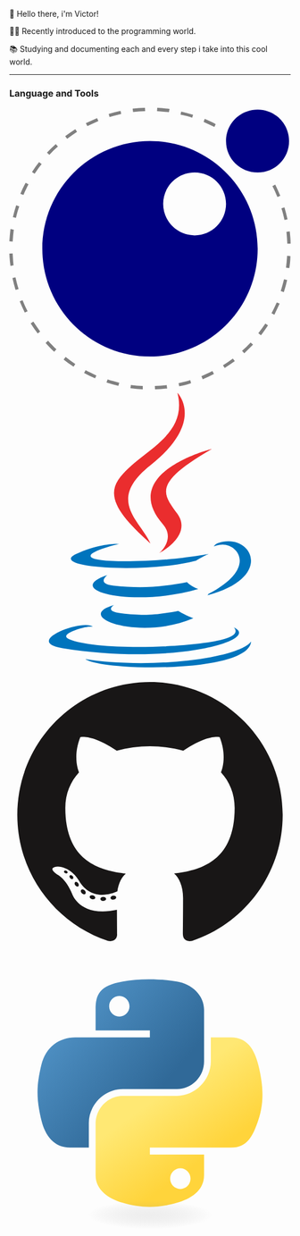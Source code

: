 👋 Hello there, i'm Victor! 

👨‍💻 Recently introduced to the programming world.

📚 Studying and documenting each and every step i take into this cool world.

-- -- 

<h3>Language and Tools</h3>
<svg version="1.1" id="lua-original-Ebene_1" xmlns="http://www.w3.org/2000/svg" viewBox="0 0 128 128" xml:space="preserve"><path fill="navy" d="M127.3 15.1c0-7.9-6.4-14.3-14.3-14.3S98.6 7.1 98.6 15.1 105 29.4 113 29.4s14.3-6.4 14.3-14.3"/><path fill="navy" d="M64 15.1c-27 0-49 21.9-49 49s21.9 49 49 49 49-21.9 49-49-22-49-49-49zm6 28.6c0-7.9 6.4-14.3 14.3-14.3s14.3 6.4 14.3 14.3S92.2 58 84.3 58 70 51.6 70 43.7z"/><path fill="gray" d="M66.3 128l-.1-1.5c1.8-.1 3.6-.2 5.4-.4l.2 1.5c-1.8.2-3.7.3-5.5.4zm-5.6 0c-1.9-.1-3.7-.3-5.6-.5l.2-1.5c1.8.2 3.6.4 5.4.5v1.5zm16.6-1.4l-.3-1.4c1.8-.4 3.5-.8 5.3-1.4l.4 1.4c-1.7.6-3.5 1.1-5.4 1.4zm-27.7-.2c-1.8-.4-3.6-.9-5.4-1.5l.5-1.4c1.7.6 3.5 1 5.3 1.5l-.4 1.4zm38.4-3l-.6-1.4c1.7-.7 3.3-1.4 5-2.3l.7 1.3c-1.7.9-3.4 1.7-5.1 2.4zm-49-.4c-1.7-.7-3.4-1.5-5-2.4l.7-1.3c1.6.9 3.3 1.6 4.9 2.4L39 123zm59-4.7l-.8-1.2c1.5-1 3-2 4.5-3.1l.9 1.2c-1.5 1.1-3.1 2.1-4.6 3.1zm-68.8-.6c-1.6-1-3.1-2.1-4.5-3.2l.9-1.2c1.4 1.1 2.9 2.2 4.4 3.2l-.8 1.2zm77.7-6.1l-1-1.1c1.3-1.2 2.7-2.5 3.9-3.8l1.1 1c-1.3 1.3-2.7 2.6-4 3.9zm-86.5-.7c-1.4-1.3-2.7-2.6-3.9-4l1.1-1c1.2 1.3 2.5 2.7 3.8 3.9l-1 1.1zm94.1-7.5l-1.2-.9c1.1-1.4 2.2-2.9 3.2-4.4l1.2.8c-1 1.5-2.1 3.1-3.2 4.5zm-101.6-.8c-1.1-1.5-2.2-3-3.2-4.6l1.2-.8c1 1.5 2 3 3.1 4.5l-1.1.9zm107.7-8.5l-1.3-.7c.9-1.6 1.6-3.3 2.4-4.9l1.3.5-2.4 5.1zM7 93.1c-.8-1.7-1.6-3.4-2.3-5.1l1.3-.5c.7 1.7 1.4 3.3 2.3 5l-1.3.6zm117.9-9.3l-1.4-.5c.6-1.7 1-3.5 1.5-5.3l1.4.3c-.4 1.9-.9 3.7-1.5 5.5zm-122.1-1c-.5-1.8-1-3.6-1.4-5.4l1.4-.3c.4 1.8.8 3.5 1.4 5.3l-1.4.4zm124.6-9.9l-1.5-.2c.2-1.8.4-3.6.5-5.4l1.5.1c0 1.8-.2 3.7-.5 5.5zM.5 71.9C.2 70 .1 68.2 0 66.3l1.5-.1c.1 1.8.2 3.6.4 5.4l-1.4.3zm126-10.1c-.1-1.8-.2-3.6-.4-5.4l1.5-.2c.2 1.8.4 3.7.4 5.6h-1.5zm-125-1L0 60.7c.1-1.9.3-3.7.5-5.6l1.5.3c-.2 1.8-.4 3.6-.5 5.4zM125.2 51c-.4-1.8-.8-3.6-1.4-5.3l1.4-.4c.5 1.8 1 3.6 1.4 5.4l-1.4.3zM3 50l-1.4-.3c.4-1.8.9-3.6 1.5-5.4l1.4.5C3.9 46.5 3.4 48.2 3 50zm119-9.4c-.7-1.7-1.4-3.4-2.3-5l1.3-.7c.8 1.7 1.6 3.4 2.3 5.1l-1.3.6zm-115.6-1L5 39.1c.7-1.7 1.5-3.4 2.4-5l1.3.7c-.8 1.5-1.6 3.2-2.3 4.8zm5.1-9.6l-1.2-.8c1-1.6 2.1-3.1 3.2-4.5l1.2.9c-1.2 1.4-2.2 2.9-3.2 4.4zm6.7-8.6l-1.1-1c1.3-1.4 2.6-2.7 4-3.9l1 1.1c-1.4 1.2-2.7 2.5-3.9 3.8zm8.1-7.3l-.9-1.2c1.5-1.1 3-2.2 4.6-3.2l.8 1.2c-1.6 1.1-3.1 2.1-4.5 3.2zm67-5.4c-1.6-.8-3.3-1.6-4.9-2.3l.5-1.4c1.7.7 3.4 1.5 5 2.4l-.6 1.3zm-57.8-.4L34.8 7c1.7-.8 3.4-1.6 5.1-2.3l.6 1.3c-1.7.7-3.4 1.5-5 2.3zm47.7-3.8c-1.7-.6-3.5-1-5.3-1.4l.3-1.4c1.8.4 3.6.9 5.4 1.5l-.4 1.3zm-37.6-.3l-.4-1.4c1.8-.5 3.6-1 5.4-1.4l.3 1.4c-1.8.4-3.6.9-5.3 1.4zm27-2.2c-1.8-.2-3.6-.4-5.4-.5l.1-1.5c1.9.1 3.7.3 5.6.5L72.6 2zm-16.3-.1L56.1.4c1.8-.2 3.7-.4 5.6-.4l.1 1.5c-1.9 0-3.7.2-5.5.4z"/></svg><svg xmlns="http://www.w3.org/2000/svg" viewBox="0 0 128 128"><path fill="#0074BD" d="M47.617 98.12s-4.767 2.774 3.397 3.71c9.892 1.13 14.947.968 25.845-1.092 0 0 2.871 1.795 6.873 3.351-24.439 10.47-55.308-.607-36.115-5.969zm-2.988-13.665s-5.348 3.959 2.823 4.805c10.567 1.091 18.91 1.18 33.354-1.6 0 0 1.993 2.025 5.132 3.131-29.542 8.64-62.446.68-41.309-6.336z"/><path fill="#EA2D2E" d="M69.802 61.271c6.025 6.935-1.58 13.17-1.58 13.17s15.289-7.891 8.269-17.777c-6.559-9.215-11.587-13.792 15.635-29.58 0 .001-42.731 10.67-22.324 34.187z"/><path fill="#0074BD" d="M102.123 108.229s3.529 2.91-3.888 5.159c-14.102 4.272-58.706 5.56-71.094.171-4.451-1.938 3.899-4.625 6.526-5.192 2.739-.593 4.303-.485 4.303-.485-4.953-3.487-32.013 6.85-13.743 9.815 49.821 8.076 90.817-3.637 77.896-9.468zM49.912 70.294s-22.686 5.389-8.033 7.348c6.188.828 18.518.638 30.011-.326 9.39-.789 18.813-2.474 18.813-2.474s-3.308 1.419-5.704 3.053c-23.042 6.061-67.544 3.238-54.731-2.958 10.832-5.239 19.644-4.643 19.644-4.643zm40.697 22.747c23.421-12.167 12.591-23.86 5.032-22.285-1.848.385-2.677.72-2.677.72s.688-1.079 2-1.543c14.953-5.255 26.451 15.503-4.823 23.725 0-.002.359-.327.468-.617z"/><path fill="#EA2D2E" d="M76.491 1.587S89.459 14.563 64.188 34.51c-20.266 16.006-4.621 25.13-.007 35.559-11.831-10.673-20.509-20.07-14.688-28.815C58.041 28.42 81.722 22.195 76.491 1.587z"/><path fill="#0074BD" d="M52.214 126.021c22.476 1.437 57-.8 57.817-11.436 0 0-1.571 4.032-18.577 7.231-19.186 3.612-42.854 3.191-56.887.874 0 .001 2.875 2.381 17.647 3.331z"/></svg><svg xmlns="http://www.w3.org/2000/svg" viewBox="0 0 128 128"><g fill="#181616"><path fill-rule="evenodd" clip-rule="evenodd" d="M64 5.103c-33.347 0-60.388 27.035-60.388 60.388 0 26.682 17.303 49.317 41.297 57.303 3.017.56 4.125-1.31 4.125-2.905 0-1.44-.056-6.197-.082-11.243-16.8 3.653-20.345-7.125-20.345-7.125-2.747-6.98-6.705-8.836-6.705-8.836-5.48-3.748.413-3.67.413-3.67 6.063.425 9.257 6.223 9.257 6.223 5.386 9.23 14.127 6.562 17.573 5.02.542-3.903 2.107-6.568 3.834-8.076-13.413-1.525-27.514-6.704-27.514-29.843 0-6.593 2.36-11.98 6.223-16.21-.628-1.52-2.695-7.662.584-15.98 0 0 5.07-1.623 16.61 6.19C53.7 35 58.867 34.327 64 34.304c5.13.023 10.3.694 15.127 2.033 11.526-7.813 16.59-6.19 16.59-6.19 3.287 8.317 1.22 14.46.593 15.98 3.872 4.23 6.215 9.617 6.215 16.21 0 23.194-14.127 28.3-27.574 29.796 2.167 1.874 4.097 5.55 4.097 11.183 0 8.08-.07 14.583-.07 16.572 0 1.607 1.088 3.49 4.148 2.897 23.98-7.994 41.263-30.622 41.263-57.294C124.388 32.14 97.35 5.104 64 5.104z"/><path d="M26.484 91.806c-.133.3-.605.39-1.035.185-.44-.196-.685-.605-.543-.906.13-.31.603-.395 1.04-.188.44.197.69.61.537.91zm2.446 2.729c-.287.267-.85.143-1.232-.28-.396-.42-.47-.983-.177-1.254.298-.266.844-.14 1.24.28.394.426.472.984.17 1.255zM31.312 98.012c-.37.258-.976.017-1.35-.52-.37-.538-.37-1.183.01-1.44.373-.258.97-.025 1.35.507.368.545.368 1.19-.01 1.452zm3.261 3.361c-.33.365-1.036.267-1.552-.23-.527-.487-.674-1.18-.343-1.544.336-.366 1.045-.264 1.564.23.527.486.686 1.18.333 1.543zm4.5 1.951c-.147.473-.825.688-1.51.486-.683-.207-1.13-.76-.99-1.238.14-.477.823-.7 1.512-.485.683.206 1.13.756.988 1.237zm4.943.361c.017.498-.563.91-1.28.92-.723.017-1.308-.387-1.315-.877 0-.503.568-.91 1.29-.924.717-.013 1.306.387 1.306.88zm4.598-.782c.086.485-.413.984-1.126 1.117-.7.13-1.35-.172-1.44-.653-.086-.498.422-.997 1.122-1.126.714-.123 1.354.17 1.444.663zm0 0"/></g></svg><svg xmlns="http://www.w3.org/2000/svg" viewBox="0 0 128 128"><linearGradient id="python-original-a" gradientUnits="userSpaceOnUse" x1="70.252" y1="1237.476" x2="170.659" y2="1151.089" gradientTransform="matrix(.563 0 0 -.568 -29.215 707.817)"><stop offset="0" stop-color="#5A9FD4"/><stop offset="1" stop-color="#306998"/></linearGradient><linearGradient id="python-original-b" gradientUnits="userSpaceOnUse" x1="209.474" y1="1098.811" x2="173.62" y2="1149.537" gradientTransform="matrix(.563 0 0 -.568 -29.215 707.817)"><stop offset="0" stop-color="#FFD43B"/><stop offset="1" stop-color="#FFE873"/></linearGradient><path fill="url(#python-original-a)" d="M63.391 1.988c-4.222.02-8.252.379-11.8 1.007-10.45 1.846-12.346 5.71-12.346 12.837v9.411h24.693v3.137H29.977c-7.176 0-13.46 4.313-15.426 12.521-2.268 9.405-2.368 15.275 0 25.096 1.755 7.311 5.947 12.519 13.124 12.519h8.491V67.234c0-8.151 7.051-15.34 15.426-15.34h24.665c6.866 0 12.346-5.654 12.346-12.548V15.833c0-6.693-5.646-11.72-12.346-12.837-4.244-.706-8.645-1.027-12.866-1.008zM50.037 9.557c2.55 0 4.634 2.117 4.634 4.721 0 2.593-2.083 4.69-4.634 4.69-2.56 0-4.633-2.097-4.633-4.69-.001-2.604 2.073-4.721 4.633-4.721z" transform="translate(0 10.26)"/><path fill="url(#python-original-b)" d="M91.682 28.38v10.966c0 8.5-7.208 15.655-15.426 15.655H51.591c-6.756 0-12.346 5.783-12.346 12.549v23.515c0 6.691 5.818 10.628 12.346 12.547 7.816 2.297 15.312 2.713 24.665 0 6.216-1.801 12.346-5.423 12.346-12.547v-9.412H63.938v-3.138h37.012c7.176 0 9.852-5.005 12.348-12.519 2.578-7.735 2.467-15.174 0-25.096-1.774-7.145-5.161-12.521-12.348-12.521h-9.268zM77.809 87.927c2.561 0 4.634 2.097 4.634 4.692 0 2.602-2.074 4.719-4.634 4.719-2.55 0-4.633-2.117-4.633-4.719 0-2.595 2.083-4.692 4.633-4.692z" transform="translate(0 10.26)"/><radialGradient id="python-original-c" cx="1825.678" cy="444.45" r="26.743" gradientTransform="matrix(0 -.24 -1.055 0 532.979 557.576)" gradientUnits="userSpaceOnUse"><stop offset="0" stop-color="#B8B8B8" stop-opacity=".498"/><stop offset="1" stop-color="#7F7F7F" stop-opacity="0"/></radialGradient><path opacity=".444" fill="url(#python-original-c)" d="M97.309 119.597c0 3.543-14.816 6.416-33.091 6.416-18.276 0-33.092-2.873-33.092-6.416 0-3.544 14.815-6.417 33.092-6.417 18.275 0 33.091 2.872 33.091 6.417z"/></svg>
